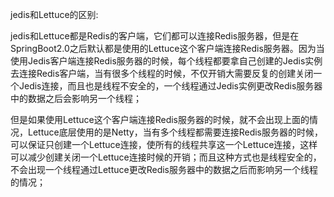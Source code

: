 jedis和Lettuce的区别:

jedis和Lettuce都是Redis的客户端，它们都可以连接Redis服务器，但是在SpringBoot2.0之后默认都是使用的Lettuce这个客户端连接Redis服务器。因为当使用Jedis客户端连接Redis服务器的时候，每个线程都要拿自己创建的Jedis实例去连接Redis客户端，当有很多个线程的时候，不仅开销大需要反复的创建关闭一个Jedis连接，而且也是线程不安全的，一个线程通过Jedis实例更改Redis服务器中的数据之后会影响另一个线程；

但是如果使用Lettuce这个客户端连接Redis服务器的时候，就不会出现上面的情况，Lettuce底层使用的是Netty，当有多个线程都需要连接Redis服务器的时候，可以保证只创建一个Lettuce连接，使所有的线程共享这一个Lettuce连接，这样可以减少创建关闭一个Lettuce连接时候的开销；而且这种方式也是线程安全的，不会出现一个线程通过Lettuce更改Redis服务器中的数据之后而影响另一个线程的情况；


